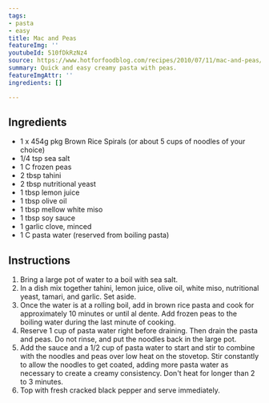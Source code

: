 ```yaml
---
tags:
- pasta
- easy
title: Mac and Peas
featureImg: ''
youtubeId: 510fDkRzNz4
source: https://www.hotforfoodblog.com/recipes/2010/07/11/mac-and-peas/
summary: Quick and easy creamy pasta with peas.
featureImgAttr: ''
ingredients: []

---
```

## Ingredients

* 1 x 454g pkg Brown Rice Spirals (or about 5 cups of noodles of your choice)
* 1/4 tsp sea salt
* 1 C frozen peas
* 2 tbsp tahini
* 2 tbsp nutritional yeast
* 1 tbsp lemon juice
* 1 tbsp olive oil
* 1 tbsp mellow white miso
* 1 tbsp soy sauce
* 1 garlic clove, minced
* 1 C pasta water (reserved from boiling pasta)

## Instructions

1. Bring a large pot of water to a boil with sea salt.
2. In a dish mix together tahini, lemon juice, olive oil, white miso, nutritional yeast, tamari, and garlic. Set aside.
3. Once the water is at a rolling boil, add in brown rice pasta and cook for approximately 10 minutes or until al dente. Add frozen peas to the boiling water during the last minute of cooking.
4. Reserve 1 cup of pasta water right before draining. Then drain the pasta and peas. Do not rinse, and put the noodles back in the large pot.
5. Add the sauce and a 1/2 cup of pasta water to start and stir to combine with the noodles and peas over low heat on the stovetop. Stir constantly to allow the noodles to get coated, adding more pasta water as necessary to create a creamy consistency. Don't heat for longer than 2 to 3 minutes.
6. Top with fresh cracked black pepper and serve immediately.